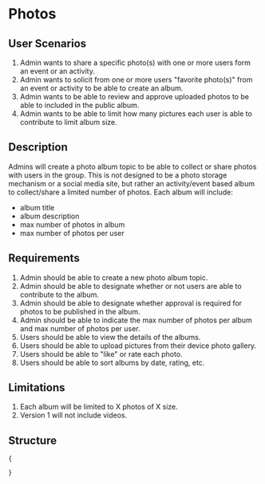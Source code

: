 Photos
======

User Scenarios
--------------
1. Admin wants to share a specific photo(s) with one or more users form an event or an activity.
2. Admin wants to solicit from one or more users "favorite photo(s)" from an event or activity to be able to create an album.
3. Admin wants to be able to review and approve uploaded photos to be able to included in the public album.
4. Admin wants to be able to limit how many pictures each user is able to contribute to limit album size.

Description
-----------
Admins will create a photo album topic to be able to collect or share photos with users in the group.  This is not designed to be a photo storage mechanism or a social media site, but rather an activity/event based album to collect/share a limited number of photos.  Each album will include:
- album title
- album description
- max number of photos in album
- max number of photos per user

Requirements
------------
1. Admin should be able to create a new photo album topic.
2. Admin should be able to designate whether or not users are able to contribute to the album.
3. Admin should be able to designate whether approval is required for photos to be published in the album.
4. Admin should be able to indicate the max number of photos per album and max number of photos per user.
5. Users should be able to view the details of the albums.
6. Users should be able to upload pictures from their device photo gallery.
7. Users should be able to "like" or rate each photo.
8. Users should be able to sort albums by date, rating, etc.

Limitations
-----------
1. Each album will be limited to X photos of X size.
2. Version 1 will not include videos.

Structure
---------
```
{

}
```
